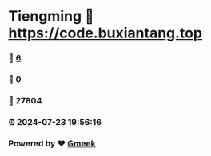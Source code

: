 # Tiengming :link: https://code.buxiantang.top 
### :page_facing_up: [6](https://code.buxiantang.top/tag.html) 
### :speech_balloon: 0 
### :hibiscus: 27804 
### :alarm_clock: 2024-07-23 19:56:16 
### Powered by :heart: [Gmeek](https://github.com/Meekdai/Gmeek)
